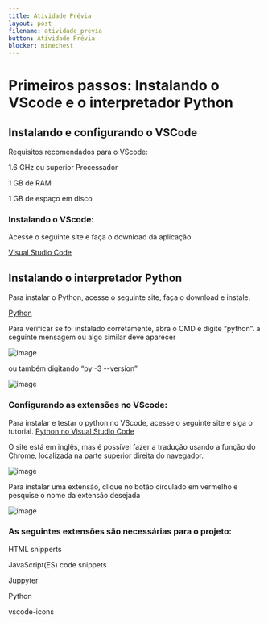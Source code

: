 ```yaml
---
title: Atividade Prévia
layout: post
filename: atividade_previa
button: Atividade Prévia
blocker: minechest
---
```


# Primeiros passos: Instalando o VScode e o interpretador Python

## Instalando e configurando o VSCode

Requisitos recomendados para o VScode:

1.6 GHz ou superior Processador

1 GB de RAM

1 GB de espaço em disco

### Instalando o VScode:
Acesse o seguinte site e faça o download da aplicação

[Visual Studio Code](https://code.visualstudio.com)


## Instalando o interpretador Python

Para instalar o Python, acesse o seguinte site, faça o download e instale.

[Python](https://www.python.org/downloads/)


Para verificar se foi instalado corretamente, abra o CMD e digite “python”.
a seguinte mensagem ou algo similar deve aparecer

![image](https://user-images.githubusercontent.com/65428645/132421891-90983d94-338b-4de3-b8e8-6d0d94c0c056.png)

ou também digitando “py -3 --version”

![image](https://user-images.githubusercontent.com/65428645/132421947-c9258cc8-61fd-489a-b468-09e72400d1a0.png)

### Configurando as extensões no VScode:

Para instalar e testar o python no VScode, acesse o seguinte site e siga o tutorial.
[Python no Visual Studio Code](https://code.visualstudio.com/docs/python/python-tutorial)

O site está em inglês, mas é possível fazer a tradução usando a função do Chrome, localizada na parte superior direita do navegador.

![image](https://user-images.githubusercontent.com/65428645/132422566-83e3fb79-f893-4e14-991a-5dc58d41e204.png)

Para instalar uma extensão, clique no botão circulado em vermelho e pesquise o nome da extensão desejada

![image](https://user-images.githubusercontent.com/65428645/132422586-9d505263-d8f4-49d0-af26-e7cf4f2ae8a7.png)

### As seguintes extensões são necessárias para o projeto:

HTML snipperts

JavaScript(ES) code snippets

Juppyter

Python

vscode-icons
